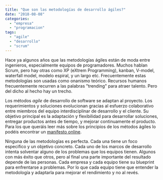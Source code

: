 ```yaml
---
title: "Que son las metodologías de desarrollo ágiles?"
date: "2018-08-08"
categories: 
  - "empresa"
  - "programacion"
tags: 
  - "agile"
  - "desarrollo"
  - "scrum"
---
```


Hace ya algunos años que las metodologías ágiles están de moda entre ingenieros, especialmente equipos de programadores. Muchos hablan Scrum, pero hay otras como XP (eXtrem Programming), kanban, V-model, waterfall model, modelo espiral, y un largo etc. Frecuentemente estas metodologías son usadas como onanismo teórico. Recursos humanos frecuentemente recurren a las palabras "trending" para atraer talento. Pero del dicho al hecho hay un trecho.

Los métodos _agile_ de desarrollo de software se adaptan al proyecto. Los requerimientos y soluciones evolucionan gracias al esfuerzo colaborativo entre miembros del equipo interdisciplinar de desarrollo y el cliente. Su objetivo principal es la adaptación y flexibilidad para desarrollar soluciones, entregar productos antes de tiempo, y mejorar continuamente el producto. Para los que queráis leer más sobre los principios de los métodos ágiles lo podéis encontrar un [manifesto online](http://agilemanifesto.org/principles.html).

Ninguna de las metodologías es perfecta. Cada una tiene un foco especifico y un objetivo concreto. Cada uno de los marcos de desarrollo intenta solventar alguno de los problemas que los equipos tienen. Algunos con más éxito que otros, pero al final una parte importante del resultado depende de las personas. Cada empresa y cada equipo tiene su blueprint para enfrentarse a problemas. Por lo que cada equipo tiene que entender la metodología y adaptarla para mejorar el rendimiento y no al revés.
